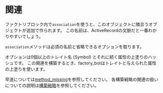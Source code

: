 # 関連

ファクトリブロック内で`association`を使うと、このオブジェクトに隣合うオブジェクトが追加で作られます。
この名前は、ActiveRecordの文脈だと一番わかりやすいでしょう。

`association`メソッドは必須の名前と省略できるオプションを取ります。

オプションは0個以上のトレイト名 (Symbol) とそれに続く属性の上塗りのハッシュです。
この関連を構築するとき、factory\_botはトレイトと与えられた属性の上塗りを使います。

早道については[method_missing](method_missing.html)を参照してください。
各構築戦略の関連の扱いについての説明は[構築戦略](build-strategies.html)を参照してください。
